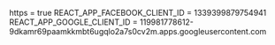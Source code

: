 https = true
REACT_APP_FACEBOOK_CLIENT_ID = 1339399879754941
REACT_APP_GOOGLE_CLIENT_ID = 119981778612-9dkamr69paamkkmbt6ugqlo2a7s0cv2m.apps.googleusercontent.com
